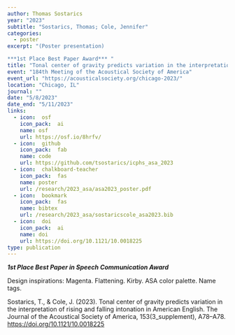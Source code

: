 ```yaml
---
author: Thomas Sostarics
year: "2023"
subtitle: "Sostarics, Thomas; Cole, Jennifer"
categories:
  - poster
excerpt: "(Poster presentation)

***1st Place Best Paper Award*** "
title: "Tonal center of gravity predicts variation in the interpretation of rising and falling intonation in american english"
event: "184th Meeting of the Acoustical Society of America"
event_url: "https://acousticalsociety.org/chicago-2023/"
location: "Chicago, IL"
journal: ""
date: "5/8/2023"
date_end: "5/11/2023"
links:
  - icon:  osf
    icon_pack:  ai
    name: osf
    url: https://osf.io/8hrfv/
  - icon:  github
    icon_pack:  fab
    name: code
    url: https://github.com/tsostarics/icphs_asa_2023
  - icon:  chalkboard-teacher
    icon_pack:  fas
    name: poster
    url: /research/2023_asa/asa2023_poster.pdf
  - icon:  bookmark
    icon_pack:  fas
    name: bibtex
    url: /research/2023_asa/sostaricscole_asa2023.bib
  - icon:  doi
    icon_pack:  ai
    name: doi
    url: https://doi.org/10.1121/10.0018225
type: publication
---
```


***1st Place Best Paper in Speech Communication Award***

Design inspirations: Magenta. Flattening. Kirby. ASA color palette. Name tags.

Sostarics, T., & Cole, J. (2023). Tonal center of gravity predicts variation in the interpretation of rising and falling intonation in American English. The Journal of the Acoustical Society of America, 153(3_supplement), A78–A78. https://doi.org/10.1121/10.0018225
